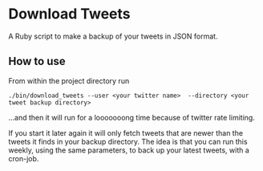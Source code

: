 Download Tweets
===============

A Ruby script to make a backup of your tweets in JSON format.


How to use
----------

From within the project directory run

    ./bin/download_tweets --user <your twitter name>  --directory <your tweet backup directory>

...and then it will run for a looooooong time because of twitter rate limiting.

If you start it later again it will only fetch tweets that are newer than the tweets it finds in your backup directory. The idea is that you can run this weekly, using the same parameters, to back up your latest tweets, with a cron-job.
